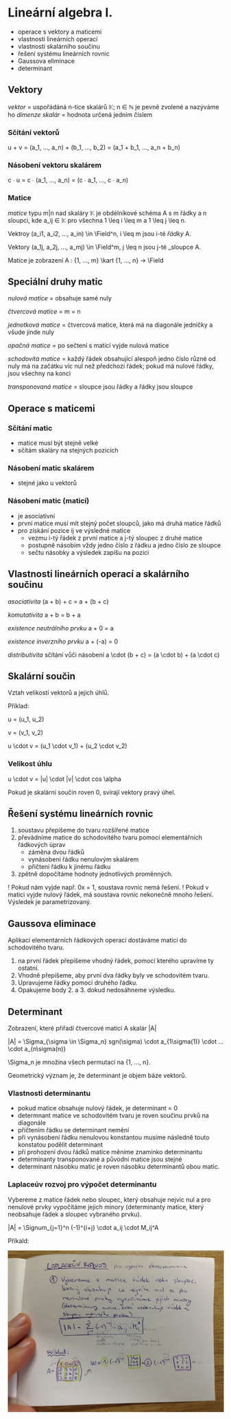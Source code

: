 # Lineární algebra I.

- operace s vektory a maticemi
- vlastnosti lineárních operací
- vlastnosti skalárního součinu
- řešení systému lineárních rovnic
- Gaussova eliminace
- determinant

## Vektory
_vektor_ = uspořádáná n-tice skalárů 𝕂; n ∈ ℕ je pevně zvolené a nazýváme ho _dimenze_
_skalár_ = hodnota určená jedním číslem

### Sčítání vektorů
u + v = (a_1, ..., a_n) + (b_1, ..., b_2) = (a_1 + b_1, ..., a_n + b_n)

### Násobení vektoru skalárem
c ∙ u = c ∙ (a_1, ..., a_n) = (c ∙ a_1, ..., c ∙ a_n)

### Matice
_matice_ typu m|n nad skaláry 𝕂 je obdélníkové schéma A s m řádky a n sloupci, kde a_ij ∈ 𝕂 pro všechna 1 \leq i \leq m a 1 \leq j \leq n.

Vektroy (a_i1, a_i2, ..., a_in) \in \Field^n, i \leq m jsou i-té _řádky_ A.

Vektory (a_1j, a_2j, ..., a_mj) \in \Field^m, j \leq n jsou j-té _sloupce A.

Matice je zobrazení A : {1, ..., m} \kart {1, ..., n} -> \Field

## Speciální druhy matic
_nulová matice_ = obsahuje samé nuly

_čtvercová matice_ = m = n

_jednotková matice_ = čtvercová matice, která má na diagonále jedničky a všude jinde nuly

_opačná matice_ = po sečtení s maticí vyjde nulová matice

_schodovitá matice_ = každý řádek obsahující alespoň jedno číslo různé od nuly má na začátku víc nul než předchozí řádek; pokud má nulové řádky, jsou všechny na konci

_transponovaná matice_ = sloupce jsou řádky a řádky jsou sloupce

## Operace s maticemi

### Sčítání matic

- matice musí být stejně velké
- sčítám skaláry na stejných pozicích

### Násobení matic skalárem

- stejné jako u vektorů

### Násobení matic (maticí)

- je asociativní
- první matice musí mít stejný počet sloupců, jako má druhá matice řádků
- pro získání pozice ij ve výsledné matice
    - vezmu i-tý řádek z první matice a j-tý sloupec z druhé matice
    - postupně násobím vždy jedno číslo z řádku a jedno číslo ze sloupce
    - sečtu násobky a výsledek zapíšu na pozici

## Vlastnosti lineárních operací a skalárního součinu

_asociativita_ (a + b) + c = a + (b + c)

_komutativita_ a + b = b + a

_existence neutrálního prvku_ a + 0 = a

_existence inverzního prvku_ a + (-a) = 0

_distributivita_ sčítání vůči násobení
a \cdot (b + c) = (a \cdot b) + (a \cdot c)

## Skalární součin
Vztah velikostí vektorů a jejich úhlů.

Příklad:

u = (u_1, u_2)

v = (v_1, v_2)

u \cdot v = (u_1 \cdot v_1) + (u_2 \cdot v_2)

### Velikost úhlu
u \cdot v = |u| \cdot |v| \cdot cos \alpha

Pokud je skalární součin roven 0, svírají vektory pravý úhel.

## Řešení systému lineárních rovnic
1. soustavu přepíšeme do tvaru rozšířené matice
2. převádníme matice do schodovitého tvaru pomocí elementářních řádkových úprav
    - záměna dvou řádků
    - vynásobení řádku nenulovým skalárem
    - přičtení řádku k jinému řádku
3. zpětně dopočítáme hodnoty jednotlivých proměnných.

! Pokud nám vyjde např. 0x = 1, soustava rovnic nemá řešení.
! Pokud v matici vyjde nulový řádek, má soustava rovnic nekonečně mnoho řešení. Výsledek je parametrizovaný.

## Gaussova eliminace
Aplikací elementárních řádkových operací dostáváme matici do schodovitého tvaru.

1. na první řádek přepíšeme vhodný řádek, pomocí kterého upravíme ty ostatní.
2. Vhodně přepíšeme, aby první dva řádky byly ve schodovitém tvaru.
3. Upravujeme řádky pomocí druhého řádku.
4. Opakujeme body 2. a 3. dokud nedosáhneme výsledku.

## Determinant
Zobrazení, které přiřadí čtvercové matici A skalár |A|

|A| = \Sigma_{\sigma \in \Sigma_n} sgn(\sigma) \cdot a_{1\sigma(1)} \cdot ... \cdot a_{n\sigma(n)}

\Sigma_n je množina všech permutací na {1, ..., n}.

Geometrický význam je, že determinant je objem báze vektorů.

### Vlastnosti determinantu
- pokud matice obsahuje nulový řádek, je determinant = 0
- determnant matice ve schodovitém tvaru je roven součinu prvků na diagonále
- přičtením řádku se determinant nemění
- při vynásobení řádku nenulovou konstantou musíme následně touto konstatou podělit determinant
- při prohození dvou řádků matice měníme znamínko determinantu
- determinanty transponované a původní matice jsou stejné
- determinant násobku matic je roven násobku determinantů obou matic.

### Laplaceúv rozvoj pro výpočet determinantu
Vybereme z matice řádek nebo sloupec, který obsahuje nejvíc nul a pro nenulové prvky vypočítáme jejich minory (determinanty matice, který neobsahuje řádek a sloupec vybraného prvku).

|A| = \Signum_{j=1}^n (-1)^{i+j} \cdot a_ij \cdot M_ij^A

Příkald:

![](04/IMG_4604.JPG)